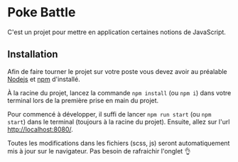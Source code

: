 # Poke Battle

C'est un projet pour mettre en application certaines notions de JavaScript.

## Installation
Afin de faire tourner le projet sur votre poste vous devez avoir au préalable [Nodejs](https://nodejs.org/en/) et [npm](https://www.npmjs.com/) d'installé.

À la racine du projet, lancez la commande `npm install` (ou `npm i`) dans votre terminal lors de la première prise en main du projet.

Pour commencé à développer, il suffi de lancer `npm run start` (ou `npm start`) dans le terminal (toujours à la racine du projet). Ensuite, allez sur l'url [http://localhost:8080/](http://localhost:8080/).

Toutes les modifications dans les fichiers (scss, js) seront automatiquement mis à jour sur le navigateur. Pas besoin de rafraichir l'onglet 👌

